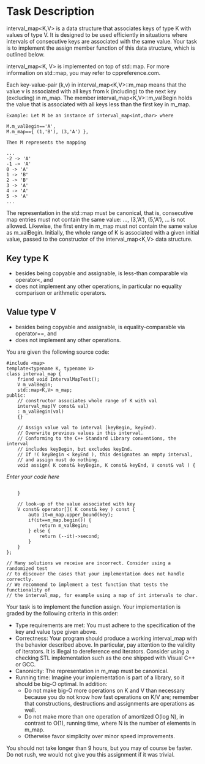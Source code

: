 # Task Description

interval_map<K,V> is a data structure that associates keys of type K with values of type V. It is designed to be used efficiently in situations where intervals of consecutive keys are associated with the same value. Your task is to implement the assign member function of this data structure, which is outlined below.

interval_map<K, V> is implemented on top of std::map. For more information on std::map, you may refer to cppreference.com.

Each key-value-pair (k,v) in interval_map<K,V>::m_map means that the value v is associated with all keys from k (including) to the next key (excluding) in m_map. The member interval_map<K,V>::m_valBegin holds the value that is associated with all keys less than the first key in m_map.

```
Example: Let M be an instance of interval_map<int,char> where

M.m_valBegin=='A',
M.m_map=={ (1,'B'), (3,'A') },

Then M represents the mapping

...
-2 -> 'A'
-1 -> 'A'
0 -> 'A'
1 -> 'B'
2 -> 'B'
3 -> 'A'
4 -> 'A'
5 -> 'A'
...
```

The representation in the std::map must be canonical, that is, consecutive map entries must not contain the same value: ..., (3,'A'), (5,'A'), ... is not allowed. Likewise, the first entry in m_map must not contain the same value as m_valBegin. Initially, the whole range of K is associated with a given initial value, passed to the constructor of the interval_map<K,V> data structure.

## Key type K

- besides being copyable and assignable, is less-than comparable via operator<, and
- does not implement any other operations, in particular no equality comparison or arithmetic operators.

## Value type V

- besides being copyable and assignable, is equality-comparable via operator==, and
- does not implement any other operations.

You are given the following source code:

```
#include <map>
template<typename K, typename V>
class interval_map {
	friend void IntervalMapTest();
	V m_valBegin;
	std::map<K,V> m_map;
public:
	// constructor associates whole range of K with val
	interval_map(V const& val)
	: m_valBegin(val)
	{}

	// Assign value val to interval [keyBegin, keyEnd).
	// Overwrite previous values in this interval.
	// Conforming to the C++ Standard Library conventions, the interval
	// includes keyBegin, but excludes keyEnd.
	// If !( keyBegin < keyEnd ), this designates an empty interval,
	// and assign must do nothing.
	void assign( K const& keyBegin, K const& keyEnd, V const& val ) {
```
<i>Enter your code here</i>
```

	}

	// look-up of the value associated with key
	V const& operator[]( K const& key ) const {
		auto it=m_map.upper_bound(key);
		if(it==m_map.begin()) {
			return m_valBegin;
		} else {
			return (--it)->second;
		}
	}
};

// Many solutions we receive are incorrect. Consider using a randomized test
// to discover the cases that your implementation does not handle correctly.
// We recommend to implement a test function that tests the functionality of
// the interval_map, for example using a map of int intervals to char.
```

Your task is to implement the function assign. Your implementation is graded by the following criteria in this order:

- Type requirements are met: You must adhere to the specification of the key and value type given above.
- Correctness: Your program should produce a working interval_map with the behavior described above. In particular, pay attention to the validity of iterators. It is illegal to dereference end iterators. Consider using a checking STL implementation such as the one shipped with Visual C++ or GCC.
- Canonicity: The representation in m_map must be canonical.
- Running time: Imagine your implementation is part of a library, so it should be big-O optimal. In addition:
	- Do not make big-O more operations on K and V than necessary because you do not know how fast operations on K/V are; remember that constructions, destructions and assignments are operations as well.
	- Do not make more than one operation of amortized O(log N), in contrast to O(1), running time, where N is the number of elements in m_map.
	- Otherwise favor simplicity over minor speed improvements.

You should not take longer than 9 hours, but you may of course be faster. Do not rush, we would not give you this assignment if it was trivial.
